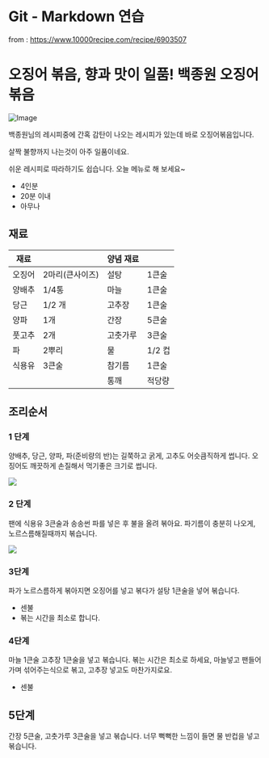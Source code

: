 # Git - Markdown 연습

from : https://www.10000recipe.com/recipe/6903507

# 오징어 볶음, 향과 맛이 일품! 백종원 오징어 볶음

![Image](https://recipe1.ezmember.co.kr/cache/recipe/2019/01/04/518d5bf35102aa51bf58078f7a25dc751.jpg)

백종원님의 레시피중에 간혹 감탄이 나오는 레시피가 있는데 바로 오징어볶음입니다.

살짝 불향까지 나는것이 아주 일품이네요.

쉬운 레시피로 따라하기도 쉽습니다. 오늘 메뉴로 해 보세요~

- 4인분
- 20분 이내
- 아무나

## 재료

| 재료 |     | 양념 재료 |  |
| -- | --   | -- | -- |
| 오징어 | 2마리(큰사이즈)| 설탕 | 1큰술 |
| 양배추 | 1/4통 | 마늘 | 1큰술 |
| 당근 | 1/2 개 | 고추장 | 1큰술 |
| 양파 | 1개 | 간장 | 5큰술 |
| 풋고추 | 2개 | 고춧가루 | 3큰술 |
| 파 | 2뿌리 | 물 | 1/2 컵 |
| 식용유 | 3큰술 | 참기름 | 1큰술 |
|  |  | 통깨 | 적당량 |

## 조리순서

### 1 단계

양배추, 당근, 양파, 파(준비량의 반)는  길쭉하고 굵게, 고추도 어슷큼직하게 썹니다.
오징어도 깨끗하게 손질해서 먹기좋은 크기로 썹니다.

![](https://recipe1.ezmember.co.kr/cache/recipe/2019/01/04/7adc229ac4fb344680fa9853c3648b321.jpg)

### 2 단계

팬에 식용유 3큰술과 송송썬 파를 넣은 후 불을 올려 볶아요.
파기름이 충분히 나오게, 노르스름해질때까지 볶습니다.

![](https://recipe1.ezmember.co.kr/cache/recipe/2019/01/04/c4605fc7eb7089380dfada6c9e59a56e1.jpg)

### 3단계

파가 노르스름하게 볶아지면 오징어를 넣고 볶다가 설탕 1큰술을 넣어 볶습니다.

- 센불
- 볶는 시간을 최소로 합니다.

### 4단계

마늘 1큰술 고추장 1큰술을 넣고 볶습니다. 볶는 시간은 최소로 하세요, 마늘넣고 팬들어가며 섞어주는식으로 볶고, 고추장 넣고도 마찬가지로요.

- 센불


## 5단계

간장 5큰술, 고춧가루 3큰술을 넣고 볶습니다.
너무 뻑뻑한 느낌이 들면 물 반컵을 넣고 볶습니다.